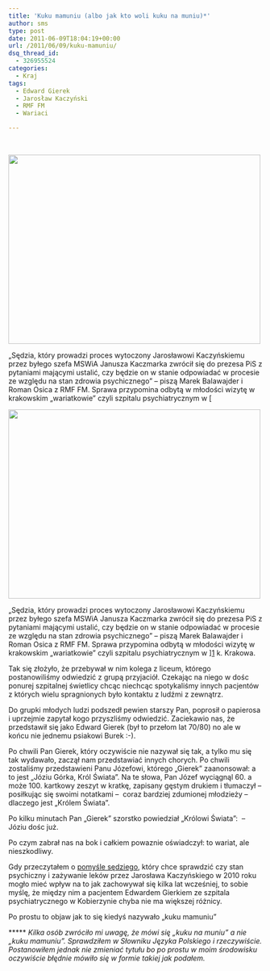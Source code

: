 ```yaml
---
title: 'Kuku mamuniu (albo jak kto woli kuku na muniu)*'
author: sms
type: post
date: 2011-06-09T18:04:19+00:00
url: /2011/06/09/kuku-mamuniu/
dsq_thread_id:
  - 326955524
categories:
  - Kraj
tags:
  - Edward Gierek
  - Jarosław Kaczyński
  - RMF FM
  - Wariaci

---
```

&nbsp;

<img src="http://farm4.static.flickr.com/3397/3531428751_192652cfd8.jpg" alt="" width="500" height="375" />

&#8222;Sędzia, który prowadzi proces wytoczony Jarosławowi Kaczyńskiemu przez byłego szefa MSWiA Janusza Kaczmarka zwrócił się do prezesa PiS z pytaniami mającymi ustalić, czy będzie on w stanie odpowiadać w procesie ze względu na stan zdrowia psychicznego&#8221; &#8211; piszą Marek Balawajder i Roman Osica z RMF FM. Sprawa przypomina odbytą w młodości wizytę w krakowskim &#8222;wariatkowie&#8221; czyli szpitalu psychiatrycznym w [&nbsp;

<img src="http://farm4.static.flickr.com/3397/3531428751_192652cfd8.jpg" alt="" width="500" height="375" />

&#8222;Sędzia, który prowadzi proces wytoczony Jarosławowi Kaczyńskiemu przez byłego szefa MSWiA Janusza Kaczmarka zwrócił się do prezesa PiS z pytaniami mającymi ustalić, czy będzie on w stanie odpowiadać w procesie ze względu na stan zdrowia psychicznego&#8221; &#8211; piszą Marek Balawajder i Roman Osica z RMF FM. Sprawa przypomina odbytą w młodości wizytę w krakowskim &#8222;wariatkowie&#8221; czyli szpitalu psychiatrycznym w ][1] k. Krakowa.

<!--more-->Tak się złożyło, że przebywał w nim kolega z liceum, którego postanowiliśmy odwiedzić z grupą przyjaciół. Czekając na niego w dośc ponurej szpitalnej świetlicy chcąc niechcąc spotykaliśmy innych pacjentów z których wielu spragnionych było kontaktu z ludźmi z zewnątrz.

Do grupki młodych ludzi podszedł pewien starszy Pan, poprosił o papierosa i uprzejmie zapytał kogo przyszliśmy odwiedzić. Zaciekawio nas, że przedstawił się jako Edward Gierek (był to przełom lat 70/80) no ale w końcu nie jednemu psiakowi Burek :-).

Po chwili Pan Gierek, który oczywiście nie nazywał się tak, a tylko mu się tak wydawało, zaczął nam przedstawiać innych chorych. Po chwili zostaliśmy przedstawieni Panu Józefowi, którego &#8222;Gierek&#8221; zaanonsował: a to jest &#8222;Józiu Górka, Król Świata&#8221;. Na te słowa, Pan Józef wyciągnąl 60. a może 100. kartkowy zeszyt w kratkę, zapisany gęstym drukiem i tłumaczył &#8211; posiłkując się swoimi notatkami &#8211;  coraz bardziej zdumionej młodzieży &#8211; dlaczego jest &#8222;Królem Świata&#8221;.

Po kilku minutach Pan &#8222;Gierek&#8221; szorstko powiedział &#8222;Królowi Świata&#8221;:  &#8211; Józiu dośc już.

Po czym zabrał nas na bok i całkiem powaznie oświadczył: to wariat, ale nieszkodliwy.

Gdy przeczytałem o [pomyśle sędziego][2], który chce sprawdzić czy stan psychiczny i zażywanie leków przez Jarosława Kaczyńskiego w 2010 roku mogło mieć wpływ na to jak zachowywał się kilka lat wcześniej, to sobie myślę, że między nim a pacjentem Edwardem Gierkiem ze szpitala psychiatrycznego w Kobierzynie chyba nie ma większej różnicy.

Po prostu to objaw jak to się kiedyś nazywało &#8222;kuku mamuniu&#8221;

***** _Kilka osób zwróciło mi uwagę, że mówi się &#8222;kuku na muniu&#8221; a nie &#8222;kuku mamuniu&#8221;. Sprawdziłem w Słowniku Języka Polskiego i rzeczywiście. Postanowiłem jednak nie zmieniać tytułu bo po prostu w moim środowisku oczywiście błędnie mówiło się w formie takiej jak podałem._ 

<div>
  <span style="color: #313030; font-family: Arial, serif; font-size: x-small;"><span style="line-height: 18px;"><strong><br /> </strong></span></span>
</div>

&nbsp;

 [1]: http://pl.wikipedia.org/wiki/Szpital_Specjalistyczny_im._dr_J%C3%B3zefa_Babi%C5%84skiego
 [2]: http://www.rmf24.pl/fakty/polska/news-sad-pyta-o-stan-psychiczny-jaroslawa-kaczynskiego,nId,344465